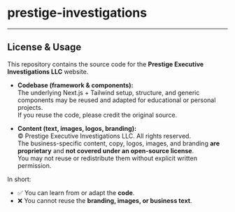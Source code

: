 # prestige-investigations
---

## License & Usage

This repository contains the source code for the **Prestige Executive Investigations LLC** website.

- **Codebase (framework & components):**  
  The underlying Next.js + Tailwind setup, structure, and generic components may be reused and adapted for educational or personal projects.  
  If you reuse the code, please credit the original source.

- **Content (text, images, logos, branding):**  
  © Prestige Executive Investigations LLC. All rights reserved.  
  The business-specific content, copy, logos, images, and branding **are proprietary** and **not covered under an open-source license**.  
  You may not reuse or redistribute them without explicit written permission.

In short:  
- ✅ You can learn from or adapt the **code**.  
- ❌ You cannot reuse the **branding, images, or business text**.
